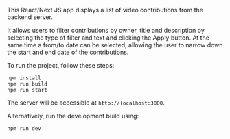 This React/Next JS app displays a list of video contributions from the backend server.

It allows users to filter contributions by owner, title and description by selecting the type of filter and text and
clicking the Apply button. At the same time a from/to date can be selected, allowing the user to narrow down the start 
and end date of the contributions.

To run the project, follow these steps:

```
npm install
npm run build
npm run start
```

The server will be accessible at `http://localhost:3000`.

Alternatively, run the development build using:

```
npm run dev
```